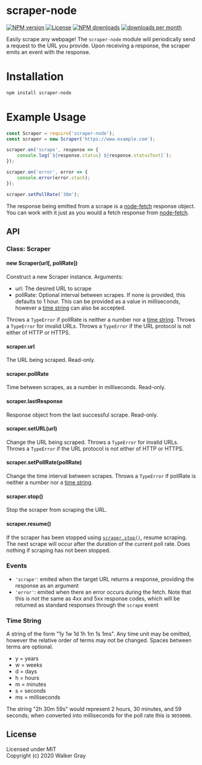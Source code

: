 # scraper-node
[![NPM version](http://img.shields.io/npm/v/scraper-node.svg)](https://www.npmjs.org/package/scraper-node)
[![License](https://img.shields.io/npm/l/express.svg)](https://github.com/wakfi/scraper-node/blob/master/LICENSE)
[![NPM downloads](http://img.shields.io/npm/dt/scraper-node.svg)](https://www.npmjs.org/package/scraper-node)
[![downloads per month](http://img.shields.io/npm/dm/scraper-node.svg)](https://www.npmjs.org/package/scraper-node)

Easily scrape any webpage! The `scraper-node` module will periodically send a request to the URL you provide. Upon receiving a response, the scraper emits an event with the response.

# Installation
```sh
npm install scraper-node
```

# Example Usage
```js
const Scraper = require('scraper-node');
const scraper = new Scraper('https://www.example.com');

scraper.on('scrape', response => {
	console.log(`${response.status} ${response.statusText}`);
});

scraper.on('error', error => {
	console.error(error.stack);
});

scraper.setPollRate('30m');
```  
The response being emitted from a scrape is a [node-fetch](https://www.npmjs.com/package/node-fetch) response object. You can work with it just as you would a fetch response from [node-fetch](https://www.npmjs.com/package/node-fetch).

## API

### Class: Scraper

#### new Scraper(url[, pollRate])
Construct a new Scraper instance. Arguments:
- url: The desired URL to scrape
- pollRate: Optional interval between scrapes. If none is provided, this defaults to 1 hour. This can be provided as a value in milliseconds, however a [time string](#time-string) can also be accepted.

Throws a `TypeError` if pollRate is neither a number nor a [time string](#time-string). Throws a `TypeError` for invalid URLs. Throws a `TypeError` if the URL protocol is not either of HTTP or HTTPS.  

#### scraper.url
The URL being scraped. Read-only.

#### scraper.pollRate
Time between scrapes, as a number in milliseconds. Read-only.

#### scraper.lastResponse
Response object from the last successful scrape. Read-only.

#### scraper.setURL(url)
Change the URL being scraped. Throws a `TypeError` for invalid URLs. Throws a `TypeError` if the URL protocol is not either of HTTP or HTTPS.

#### scraper.setPollRate(pollRate)
Change the time interval between scrapes. Throws a `TypeError` if pollRate is neither a number nor a [time string](#time-string).

#### scraper.stop()
Stop the scraper from scraping the URL.

#### scraper.resume()
If the scraper has been stopped using [`scraper.stop()`](https://github.com/wakfi/scraper-node/new/main#scraperstop), resume scraping. The next scrape will occur after the duration of the current poll rate. Does nothing if scraping has not been stopped.

### Events
- `'scrape'`: emited when the target URL returns a response, providing the response as an argument
- `'error'`: emited when there an error occurs during the fetch. Note that this is *not* the same as 4xx and 5xx response codes, which will be returned as standard responses through the `scrape` event

### Time String
A string of the form "1y 1w 1d 1h 1m 1s 1ms". Any time unit may be omitted, however the relative order of terms may not be changed. Spaces between terms are optional.
- y  = years
- w  = weeks
- d  = days
- h  = hours
- m  = minutes
- s  = seconds
- ms = milliseconds

The string "2h 30m 59s" would represent 2 hours, 30 minutes, and 59 seconds; when converted into milliseconds for the poll rate this is `9059000`.

## License
Licensed under MIT  
Copyright (c) 2020 Walker Gray
